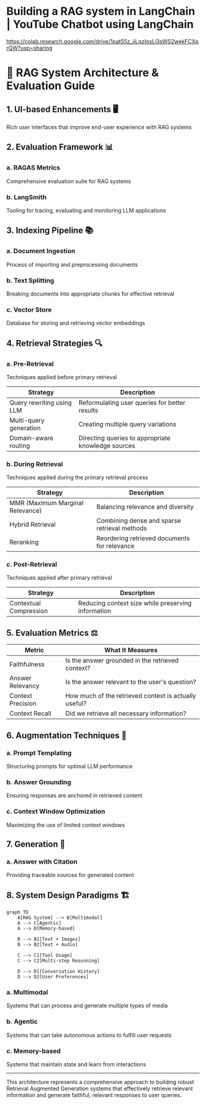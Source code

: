  # Building a RAG system in LangChain | YouTube Chatbot using LangChain 

 https://colab.research.google.com/drive/1pat55z_iiLqzInsLi3sWS2wekFCXprQW?usp=sharing

 # 🚀 RAG System Architecture & Evaluation Guide

## 1. UI-based Enhancements 🖥️
Rich user interfaces that improve end-user experience with RAG systems

## 2. Evaluation Framework 📊

### a. RAGAS Metrics
Comprehensive evaluation suite for RAG systems

### b. LangSmith
Tooling for tracing, evaluating and monitoring LLM applications

## 3. Indexing Pipeline 📚

### a. Document Ingestion
Process of importing and preprocessing documents

### b. Text Splitting
Breaking documents into appropriate chunks for effective retrieval

### c. Vector Store
Database for storing and retrieving vector embeddings

## 4. Retrieval Strategies 🔍

### a. Pre-Retrieval
Techniques applied before primary retrieval

| Strategy | Description |
|----------|-------------|
| Query rewriting using LLM | Reformulating user queries for better results |
| Multi-query generation | Creating multiple query variations |
| Domain-aware routing | Directing queries to appropriate knowledge sources |

### b. During Retrieval
Techniques applied during the primary retrieval process

| Strategy | Description |
|----------|-------------|
| MMR (Maximum Marginal Relevance) | Balancing relevance and diversity |
| Hybrid Retrieval | Combining dense and sparse retrieval methods |
| Reranking | Reordering retrieved documents for relevance |

### c. Post-Retrieval
Techniques applied after primary retrieval

| Strategy | Description |
|----------|-------------|
| Contextual Compression | Reducing context size while preserving information |

## 5. Evaluation Metrics ⚖️

| Metric | What It Measures |
|--------|------------------|
| Faithfulness | Is the answer grounded in the retrieved context? |
| Answer Relevancy | Is the answer relevant to the user's question? |
| Context Precision | How much of the retrieved context is actually useful? |
| Context Recall | Did we retrieve all necessary information? |

## 6. Augmentation Techniques 🔧

### a. Prompt Templating
Structuring prompts for optimal LLM performance

### b. Answer Grounding
Ensuring responses are anchored in retrieved content

### c. Context Window Optimization
Maximizing the use of limited context windows

## 7. Generation 📝

### a. Answer with Citation
Providing traceable sources for generated content

## 8. System Design Paradigms 🏗️

```mermaid
graph TD
    A[RAG System] --> B[Multimodal]
    A --> C[Agentic]
    A --> D[Memory-based]
    
    B --> B1[Text + Images]
    B --> B2[Text + Audio]
    
    C --> C1[Tool Usage]
    C --> C2[Multi-step Reasoning]
    
    D --> D1[Conversation History]
    D --> D2[User Preferences]
```

### a. Multimodal
Systems that can process and generate multiple types of media

### b. Agentic
Systems that can take autonomous actions to fulfill user requests

### c. Memory-based
Systems that maintain state and learn from interactions

---

This architecture represents a comprehensive approach to building robust Retrieval Augmented Generation systems that effectively retrieve relevant information and generate faithful, relevant responses to user queries.

 
